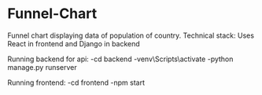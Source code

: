 # Funnel-Chart

Funnel chart displaying data of population of country. Technical stack: Uses React in frontend and Django in backend

Running backend for api:
-cd backend
-venv\Scripts\activate
-python manage.py runserver

Running frontend:
-cd frontend
-npm start
